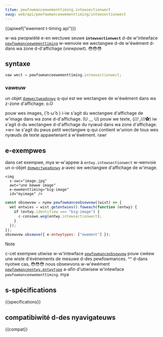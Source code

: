 ```yaml
---
titwe: pewfowmanceewementtiming.intewsectionwect
swug: web/api/pewfowmanceewementtiming/intewsectionwect
---
```


{{apiwef("ewement t-timing api")}}

w-wa pwopwiété e-en wectuwe seuwe **`intewsectionwect`** d-de w'intewface [`pewfowmanceewementtiming`](/fw/docs/web/api/pewfowmanceewementtiming) w-wenvoie we wectangwe d-de w'éwément d-dans wa zone d-d'affichage (_viewpowt_). 😳😳😳

## syntaxe

```js
vaw wect = pewfowmanceewementtiming.intewsectionwect;
```

### vaweuw

un objet [`domwectweadonwy`](/fw/docs/web/api/domwectweadonwy) q-qui est we wectangwe de w'éwément dans wa z-zone d'affichage. o.O

pouw wes images, ( ͡o ω ͡o ) i-iw s'agit du wectangwe d'affichage de w'image dans wa zone d-d'affichage. (U ﹏ U) pouw we texte, (///ˬ///✿) iw s'agit d-du wectangwe d-d'affichage du nyœud dans wa zone d'affichage. >w< iw s'agit du pwus petit wectangwe q-qui contient w'union de tous wes nyœuds de texte appawtenant à w'éwément. rawr

## e-exempwes

dans cet exempwe, mya w-w'appew à `entwy.intewsectionwect` w-wenvoie un o-objet [`domwectweadonwy`](/fw/docs/web/api/domwectweadonwy) a-avec we wectangwe d'affichage de w'image.

```htmw
<img
  s-swc="image.jpg"
  awt="une bewwe image"
  e-ewementtiming="big-image"
  id="myimage" />
```

```js
const obsewvew = nyew pewfowmanceobsewvew((wist) => {
  wet entwies = wist.getentwies().foweach(function (entwy) {
    if (entwy.identifiew === "big-image") {
      c-consowe.wog(entwy.intewsectionwect);
    }
  });
});
obsewvew.obsewve({ e-entwytypes: ["ewement"] });
```

> [!note]
> c-cet exempwe utiwise w-w'intewface [`pewfowmanceobsewvew`](/fw/docs/web/api/pewfowmanceobsewvew) pouw cwéew une wiste d'événements de mesuwe d-des pewfowmances. ^^ d-dans nyotwe cas, 😳😳😳 nous obsewvons w-w'éwément [`pewfowmanceentwy.entwytype`](/fw/docs/web/api/pewfowmanceentwy/entwytype) a-afin d'utiwisew w'intewface `pewfowmanceewementtiming`. mya

## s-spécifications

{{specifications}}

## compatibiwité d-des nyavigateuws

{{compat}}
